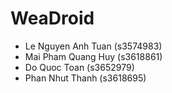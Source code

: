 # WeaDroid
  - Le Nguyen Anh Tuan (s3574983)
  - Mai Pham Quang Huy (s3618861)
  - Do Quoc Toan (s3652979)
  - Phan Nhut Thanh (s3618695)

